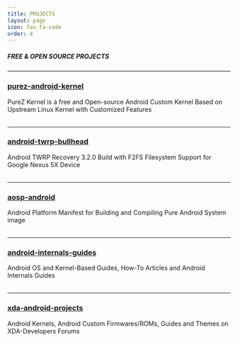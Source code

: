 ```yaml
---
title: PROJECTS
layout: page
icon: fas fa-code
order: 4
---
```


##### FREE & OPEN SOURCE PROJECTS

<hr style="border-top:2px solid gainsboro;"/>

### [purez-android-kernel](https://zawzaww.github.io/purez-android-kernel)

PureZ Kernel is a free and Open-source Android Custom Kernel Based on Upstream Linux Kernel with Customized Features\
&nbsp;

---

### [android-twrp-bullhead](https://zawzaww.github.io/android-twrp-bullhead)

Android TWRP Recovery 3.2.0 Build with F2FS Filesystem Support for Google Nexus 5X Device\
&nbsp;

---

### [aosp-android](https://github.com/zawzaww/aosp-android)

Android Platform Manifest for Building and Compiling Pure Android System image\
&nbsp;

---

### [android-internals-guides](https://zawzaww.github.io/android-internals-guides)

Android OS and Kernel-Based Guides, How-To Articles and Android Internals Guides\
&nbsp;

---

### [xda-android-projects](https://zawzaww.github.io/xda-android-projects)
<p>Android Kernels, Android Custom Firmwares/ROMs, Guides and Themes on XDA-Developers Forums</p>
